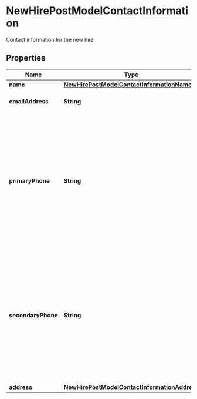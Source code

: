 

# NewHirePostModelContactInformation

Contact information for the new hire

## Properties

| Name | Type | Description | Notes |
|------------ | ------------- | ------------- | -------------|
|**name** | [**NewHirePostModelContactInformationName**](NewHirePostModelContactInformationName.md) |  |  [optional] |
|**emailAddress** | **String** | Email address of the new hire |  |
|**primaryPhone** | **String** | Primary phone number of the new hire. maxLength: 50 for hires not in US/Canadian address country. If hire&#39;s address country is US/Canada, a valid phone format is expected |  [optional] |
|**secondaryPhone** | **String** | Secondary phone number of the new hire. maxLength: 50 for hires not in US/Canadian address country. If hire&#39;s address country is US/Canada, a valid phone format is expected |  [optional] |
|**address** | [**NewHirePostModelContactInformationAddress**](NewHirePostModelContactInformationAddress.md) |  |  [optional] |



